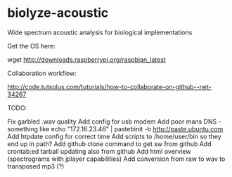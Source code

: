 biolyze-acoustic
================

Wide spectrum acoustic analysis for biological implementations

Get the OS here:

wget http://downloads.raspberrypi.org/raspbian_latest

Collaboration workflow:

http://code.tutsplus.com/tutorials/how-to-collaborate-on-github--net-34267

TODO:

Fix garbled .wav quality
Add config for usb modem
Add poor mans DNS - something like echo "172.16.23.46" | pastebinit -b http://paste.ubuntu.com
Add htpdate config for correct time
Add scripts to /home/user/bin so they end up in path?
Add github clone command to get sw from github
Add crontab:ed tarball updating also from github
Add html overview (spectrograms with jplayer capabilities)
Add conversion from raw to wav to transposed mp3 (?)

